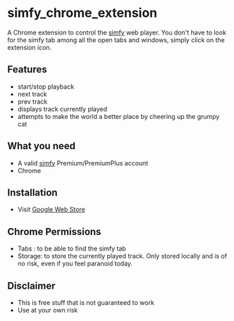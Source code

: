 simfy_chrome_extension
======================

A Chrome extension to control the [simfy](http://www.simfy.de/) web player. 
You don't have to look for the simfy tab among all the open tabs and windows, simply click on the extension icon.


Features
-----

* start/stop playback 
* next track
* prev track
* displays track currently played
* attempts to make the world a better place by cheering up the grumpy cat

What you need
-----

* A valid [simfy](http://www.simfy.de/) Premium/PremiumPlus account
* Chrome

Installation
-----

* Visit [Google Web Store](https://chrome.google.com/webstore/detail/simfy-player-controls/nphffjmbkejenhnkgfjfhccnnllkmaja)

Chrome Permissions
-----

* Tabs : to be able to find the simfy tab
* Storage: to store the currently played track. Only stored locally and is of no risk, even if you feel paranoid today.


Disclaimer
-----

* This is free stuff that is not guaranteed to work
* Use at your own risk